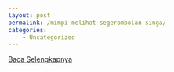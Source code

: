 ```yaml
---
layout: post
permalink: /mimpi-melihat-segerombolan-singa/
categories:
    - Uncategorized
---
```


[Baca Selengkapnya](/08)